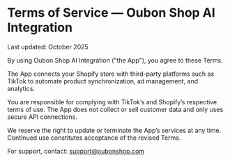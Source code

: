# Terms of Service — Oubon Shop AI Integration

Last updated: October 2025

By using Oubon Shop AI Integration ("the App"), you agree to these Terms.

The App connects your Shopify store with third-party platforms such as TikTok to automate product synchronization, ad management, and analytics. 

You are responsible for complying with TikTok’s and Shopify’s respective terms of use. The App does not collect or sell customer data and only uses secure API connections.

We reserve the right to update or terminate the App’s services at any time. Continued use constitutes acceptance of the revised Terms.

For support, contact: support@oubonshop.com

